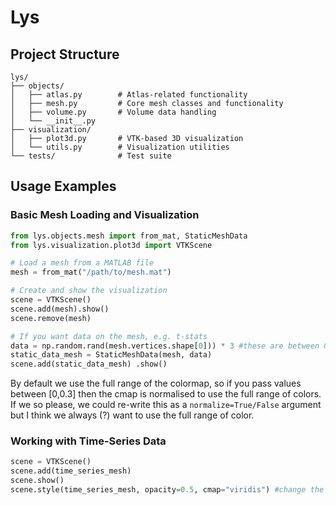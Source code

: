 # Lys


## Project Structure

```
lys/
├── objects/
│   ├── atlas.py        # Atlas-related functionality
│   ├── mesh.py         # Core mesh classes and functionality
│   ├── volume.py       # Volume data handling
│   └── __init__.py
├── visualization/
│   ├── plot3d.py       # VTK-based 3D visualization
│   └── utils.py        # Visualization utilities
└── tests/              # Test suite
```


## Usage Examples

### Basic Mesh Loading and Visualization
```python
from lys.objects.mesh import from_mat, StaticMeshData
from lys.visualization.plot3d import VTKScene

# Load a mesh from a MATLAB file
mesh = from_mat("/path/to/mesh.mat")

# Create and show the visualization
scene = VTKScene()
scene.add(mesh).show()
scene.remove(mesh)

# If you want data on the mesh, e.g. t-stats
data = np.random.rand(mesh.vertices.shape[0])) * 3 #these are between 0 and 3
static_data_mesh = StaticMeshData(mesh, data) 
scene.add(static_data_mesh) .show()
```

By default we use the full range of the colormap, so if you pass values between [0,0.3] then the cmap is normalised to use the full range of colors. If we so please, we could re-write this as a `normalize=True/False` argument but I think we always (?) want to use the full range of color.

### Working with Time-Series Data
```python
scene = VTKScene()
scene.add(time_series_mesh)
scene.show()
scene.style(time_series_mesh, opacity=0.5, cmap="viridis") #change the opacity and/or cmap
```

